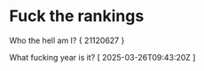 # Fuck the rankings

Who the hell am I?
{ 21120627 }

What fucking year is it?
[ 2025-03-26T09:43:20Z ]
